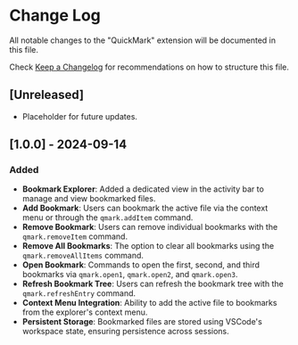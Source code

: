 # Change Log

All notable changes to the "QuickMark" extension will be documented in this file.

Check [Keep a Changelog](http://keepachangelog.com/) for recommendations on how to structure this file.

## [Unreleased]

- Placeholder for future updates.

## [1.0.0] - 2024-09-14

### Added
- **Bookmark Explorer**: Added a dedicated view in the activity bar to manage and view bookmarked files.
- **Add Bookmark**: Users can bookmark the active file via the context menu or through the `qmark.addItem` command.
- **Remove Bookmark**: Users can remove individual bookmarks with the `qmark.removeItem` command.
- **Remove All Bookmarks**: The option to clear all bookmarks using the `qmark.removeAllItems` command.
- **Open Bookmark**: Commands to open the first, second, and third bookmarks via `qmark.open1`, `qmark.open2`, and `qmark.open3`.
- **Refresh Bookmark Tree**: Users can refresh the bookmark tree with the `qmark.refreshEntry` command.
- **Context Menu Integration**: Ability to add the active file to bookmarks from the explorer's context menu.
- **Persistent Storage**: Bookmarked files are stored using VSCode's workspace state, ensuring persistence across sessions.

